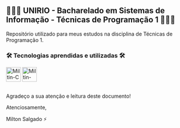 ## 👨🏻‍💻 UNIRIO - Bacharelado em Sistemas de Informação - Técnicas de Programação 1 👨🏻‍💻
Repositório utilizado para meus estudos na disciplina de Técnicas de Programação 1.

### 🛠️ Tecnologias aprendidas e utilizadas 🛠️
<div style="display: inline_block">
  <img align="center" alt="Miltin-C" height="40" width="40" src="https://cdn.jsdelivr.net/gh/devicons/devicon/icons/c/c-plain.svg" />
  <img align="center" alt="Miltin-Cpp" height="40" width="40" src="https://cdn.jsdelivr.net/gh/devicons/devicon/icons/cplusplus/cplusplus-plain.svg" />
</div>
<br>

Agradeço a sua atenção e leitura deste documento!

Atenciosamente, 

Milton Salgado ⚡
